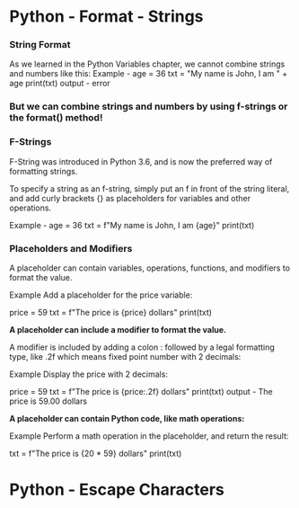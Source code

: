 # Python - Format - Strings
### String Format
As we learned in the Python Variables chapter, we cannot combine strings and numbers like this:
Example -
age = 36
txt = "My name is John, I am " + age
print(txt)
output - error

### But we can combine strings and numbers by using f-strings or the format() method!

### F-Strings
F-String was introduced in Python 3.6, and is now the preferred way of formatting strings.

To specify a string as an f-string, simply put an f in front of the string literal, and add curly brackets {} as placeholders for variables and other operations.

Example - 
age = 36
txt = f"My name is John, I am {age}"
print(txt)

### Placeholders and Modifiers
A placeholder can contain variables, operations, functions, and modifiers to format the value.

Example
Add a placeholder for the price variable:

price = 59
txt = f"The price is {price} dollars"
print(txt)

**A placeholder can include a modifier to format the value.**

A modifier is included by adding a colon : followed by a legal formatting type, like .2f which means fixed point number with 2 decimals:

Example
Display the price with 2 decimals:

price = 59
txt = f"The price is {price:.2f} dollars"
print(txt)
output - The price is 59.00 dollars

**A placeholder can contain Python code, like math operations:**

Example
Perform a math operation in the placeholder, and return the result:

txt = f"The price is {20 * 59} dollars"
print(txt)

# Python - Escape Characters




















